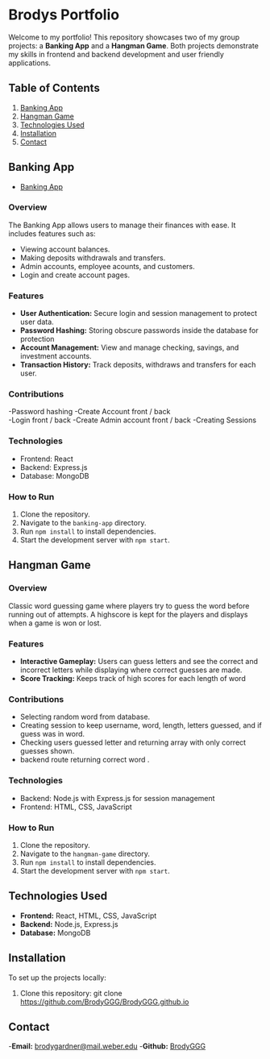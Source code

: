# Brodys Portfolio

Welcome to my portfolio! 
This repository showcases two of my group projects: a **Banking App** and a **Hangman Game**. 
Both projects demonstrate my skills in frontend and backend development and user friendly applications.

## Table of Contents

1. [Banking App](#banking-app)
2. [Hangman Game](#hangman-game)
3. [Technologies Used](#technologies-used)
4. [Installation](#installation)
5. [Contact](#contact)

## Banking App
-  [Banking App](https://github.com/Weber-Cooper-Maitoza/banking-app-group)
### Overview
The Banking App allows users to manage their finances with ease. It includes features such as:
- Viewing account balances.
- Making deposits withdrawals and transfers.
- Admin accounts, employee acounts, and customers.
- Login and create account pages.

### Features
- **User Authentication:** Secure login and session management to protect user data.
- **Password Hashing:** Storing obscure passwords inside the database for protection
- **Account Management:** View and manage checking, savings, and investment accounts.
- **Transaction History:** Track deposits, withdraws and transfers for each user.

### Contributions 
-Password hashing 
-Create Account front / back  
-Login front / back 
-Create Admin account front / back 
-Creating Sessions

### Technologies
- Frontend: React
- Backend: Express.js
- Database: MongoDB

### How to Run
1. Clone the repository.
2. Navigate to the `banking-app` directory.
3. Run `npm install` to install dependencies.
4. Start the development server with `npm start`.

## Hangman Game

### Overview
Classic word guessing game where players try to guess the word before running out of attempts.
A highscore is kept for the players and displays when a game is won or lost. 

### Features
- **Interactive Gameplay:** Users can guess letters and see the correct and incorrect letters while displaying where correct guesses are made.
- **Score Tracking:** Keeps track of high scores for each length of word

### Contributions
- Selecting random word from database.
- Creating session to keep username, word, length, letters guessed, and if guess was in word.
- Checking users guessed letter and returning array with only correct guesses shown.
- backend route returning correct word .

### Technologies
- Backend: Node.js with Express.js for session management
- Frontend: HTML, CSS, JavaScript

### How to Run
1. Clone the repository.
2. Navigate to the `hangman-game` directory.
3. Run `npm install` to install dependencies.
4. Start the development server with `npm start`.

## Technologies Used

- **Frontend:** React, HTML, CSS, JavaScript
- **Backend:** Node.js, Express.js
- **Database:** MongoDB

## Installation

To set up the projects locally:
1. Clone this repository:
   git clone https://github.com/BrodyGGG/BrodyGGG.github.io
   
## Contact 
-**Email:** brodygardner@mail.weber.edu
-**Github:** [BrodyGGG](https://github.com/BrodyGGG)
